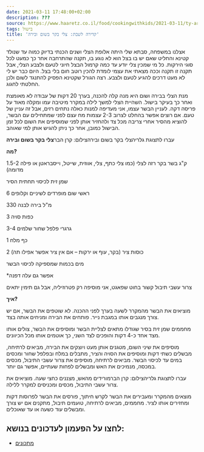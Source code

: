 ```yaml
---
date: 2021-03-11 17:48:00+02:00
description: ???
source: https://www.haaretz.co.il/food/cookingwithkids/2021-03-11/ty-article/0000017f-f8c0-d887-a7ff-f8e48bbe0000
tags: בישול
title: 'קדירה לשבת: צלי בקר בשום ובירה'
---
```


אצלנו במשפחה, סבתא שלי היתה אלופת הצלי ושנים הכנתי בדיוק כמוה עד שנולד קטינא והחליט שאם יש בו בצל הוא לא נוגע בו, תקנה שהתרחבה אחר כך כמעט לכל סוגי הירקות. כל מי שמכין צלי יודע עד כמה קרמול הבצל חיוני לטעם ולצבע הצלי, אבל תקנה זו תקנה וככה מצאתי את עצמי לומדת להכין רוטב חום בלי בצל. היום כבר יש לי לא מעט דרכים להגיע לטעם ולצבע. רצה הגורל שקטינא הפסיק להתנגד לשום ולכן החלטתי לחגוג.

מנת הצלי בבירה ושום היא מנה קלה להכנה, בערך 20 דקות של עבודה לא מאומצת ואחר כך בעיקר בישול. השהיית הצלי למשך לילה במקרר מיטיבה עמו ומקלה מאוד על פריסה דקה. לעניין הבשר עצמו, אני מעדיפה למנות כאלה נתחים רזים, אבל זה עניין של טעם. אם רוצים אפשר בהחלט לצרוב 2-3 עצמות מח עצם לפני שמתחילים עם הבשר, להוציא מהסיר אחרי צריבה מכל צד ולהחזיר אותן לפני שמוסיפים את השום לכל זמן הבישול כמובן, אחר כך ניתן להגיש אותן למי שאוהב.

 עברו לתצוגת גלריהצלי בקר בשום ובירהצילום: קרן הבר**צלי בקר בשום ובירה**

**מה?**

1.5-2 ק"ג בשר בקר רזה לצלי (כמו צלי כתף, צלי, אווזית, שייטל, וייסבראטן או פילה מדומה)

שמן זית לכיסוי תחתית הסיר

6 ראשי שום מופרדים לשיניים וקלופים

330 מ"ל בירה לבנה

3 כפות סויה

3-4 גרגרי פלפל שחור שלמים

1 כף מלח

2 כוסות ציר (בקר, עוף או ירקות – אם אין ציר אפשר אפילו תה)

מים בכמות שמספיקה לכיסוי הבשר

\*אפשר גם עלה דפנה

צרור עשבי תיבול קשור בחוט שפאגט, אני מוסיפה רק פטרוזיליה, אבל גם תימין יתאים

**איך?**

מוציאים את הבשר מהמקרר לשעה בערך לפני ההכנה. לא שוטפים את הבשר, אם יש צורך מנגבים אותו במגבת נייר. פותחים את הבירה ומניחים אותה בצד.

מחממים שמן זית בסיר שגודלו מתאים לצליית הבשר ומוסיפים את הבשר, צולים אותו מצד אחד כ-4 דקות והופכים לצד השני, כך אוטמים אותו מכל הכיוונים.

מוסיפים את שיני השום, מטגנים אותן מעט ויוצקים את הבירה, מביאים לרתיחה, מבשלים כשתי דקות ומוסיפים את הסויה והציר, מתבלים במלח ובפלפל שחור ומכסים במים עד לכיסוי הבשר. מביאים לרתיחה, מוסיפים את צרור עשבי התיבול, מכסים במכסה, מנמיכים את האש ומבשלים לפחות שעתיים, אפשר גם יותר.

 עברו לתצוגת גלריהצילום: קרן הברמורידים מהאש, מצננים כחצי שעה. מוציאים את צרור עשבי התיבול, מכסים ומכניסים למקרר ללילה.

מוצאים מהמקרר ומעבירים את הבשר לקרש חיתוך, פורסים את הבשר לפרוסות דקות ומחזירים אותו לציר. מחממים, מביאים לרתיחה, טועמים תיבול, מתקנים אם יש צורך ומבשלים עוד כשעה או עד שאוכלים.

לחצו על הפעמון לעדכונים בנושא:
------------------------------

* [מתכונים](/ty-tag/recipes-0000017f-da28-dea8-a77f-de6a4ba50000)